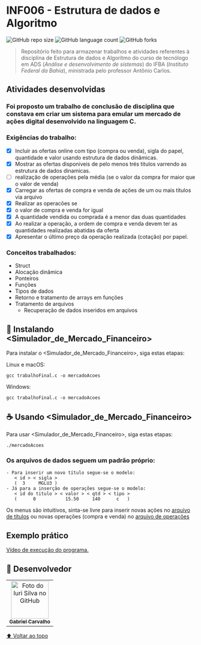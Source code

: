 # **INF006 - Estrutura de dados e Algoritmo**

<!---Esses são exemplos. Veja https://shields.io para outras pessoas ou para personalizar este conjunto de escudos. Você pode querer incluir dependências, status do projeto e informações de licença aqui--->

![GitHub repo size](https://img.shields.io/github/repo-size/gcarvalhof/INF006-GabrielCarvalho?style=for-the-badge)
![GitHub language count](https://img.shields.io/github/languages/count/gcarvalhof/INF006-GabrielCarvalho?style=for-the-badge)
![GitHub forks](https://img.shields.io/github/forks/gcarvalhof/INF006-GabrielCarvalho?style=for-the-badge)

> Repositório feito para armazenar trabalhos e atividades referentes à disciplina de Estrutura de dados e Algoritmo do curso de tecnólogo em ADS (*Análise e desenvolvimento de sistemas*) do IFBA (*Instituto Federal da Bahia*), ministrada pelo professor Antônio Carlos.

## Atividades desenvolvidas

### Foi proposto um trabalho de conclusão de disciplina que constava em criar um sistema para emular um mercado de ações digital desenvolvido na linguagem C.

### **Exigências do trabalho**:

- [x]  Incluir as ofertas online com tipo (compra ou venda), sigla do papel, quantidade e valor usando estrutura de dados dinâmicas.
- [x]  Mostrar as ofertas disponiveis de pelo menos trés titulos varrendo as estrutura de dados dinamicas.
- [ ]  realização de operações pela média (se o valor da compra for maior que o valor de venda)
- [x]  Carregar as ofertas de compra e venda de ações de um ou mais titulos via arquivo
- [x]  Realizar as operacões se
  - [x]  o valor de compra e venda for igual
  - [x]  A quantidade vendida ou comprada é a menor das duas quantidades
  - [x]  Ao realizar a operação, a ordem de compra e venda devem ter as quantidades realizadas abatidas da oferta
- [x]  Apresentar o último preço da operação realizada (cotação) por papel.
    
### **Conceitos trabalhados**:

  - Struct
  - Alocação dinâmica
  - Ponteiros
  - Funções
  - Tipos de dados
  - Retorno e tratamento de arrays em funções
  - Tratamento de arquivos
    - Recuperação de dados inseridos em arquivos

## 🚀 Instalando <Simulador_de_Mercado_Financeiro>

Para instalar o <Simulador_de_Mercado_Financeiro>, siga estas etapas:

Linux e macOS:
```
gcc trabalhoFinal.c -o mercadoAcoes
```

Windows:
```
gcc trabalhoFinal.c -o mercadoAcoes
```

## ☕ Usando <Simulador_de_Mercado_Financeiro>

Para usar <Simulador_de_Mercado_Financeiro>, siga estas etapas:

```
./mercadoAcoes
```

### **Os arquivos de dados seguem um padrão próprio:**
    - Para inserir um novo título segue-se o modelo:
       < id > < sigla > 
       (  3     MGLU3 )
    - Já para a inserção de operações segue-se o modelo:
       < id do titulo > < valor > < qtd > < tipo > 
       (      0           15.50     140      c   )

Os menus são intuitivos, sinta-se livre para inserir novas ações no [arquivo de títulos](./titulos.txt) ou novas operações (compra e venda) no [arquivo de operações](acoes.txt)

## Exemplo prático

[Vídeo de execução do programa.](https://youtu.be/XtoiHSkq2B0)


## 🤝 Desenvolvedor

<table>
  <tr>
    <td align="center">
      <a href="https://github.com/gcarvalhof">
        <img src="https://avatars.githubusercontent.com/u/68783301?v=4" width="100px;" alt="Foto do Iuri Silva no GitHub"/><br>
        <sub>
          <b>Gabriel Carvalho</b>
        </sub>
      </a>
    </td>
  </tr>
</table>

[⬆ Voltar ao topo](#nome-do-projeto)<br>